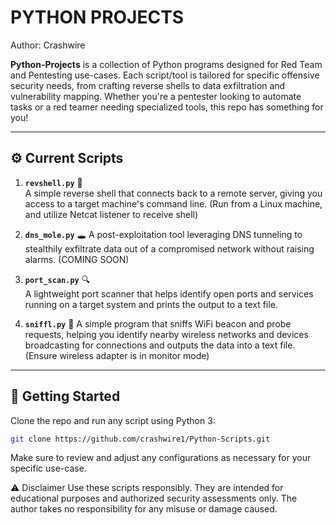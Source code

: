 # PYTHON PROJECTS
                                                    
Author: Crashwire 

**Python-Projects** is a collection of Python programs designed for Red Team and Pentesting use-cases. Each script/tool is tailored for specific offensive security needs, from crafting reverse shells to data exfiltration and vulnerability mapping. Whether you're a pentester looking to automate tasks or a red teamer needing specialized tools, this repo has something for you!

---

## ⚙️ Current Scripts

1. **`revshell.py`** 🐍  
   A simple reverse shell that connects back to a remote server, giving you access to a target machine's command line. (Run from a Linux machine, and utilize Netcat listener to receive shell)

2. **`dns_mole.py`** 🕳️
   A post-exploitation tool leveraging DNS tunneling to stealthily exfiltrate data out of a compromised network without raising alarms. (COMING SOON)

5. **`port_scan.py`** 🔍  
   A lightweight port scanner that helps identify open ports and services running on a target system and prints the output to a text file. 

6. **`sniffl.py`** 📡
   A simple program that sniffs WiFi beacon and probe requests, helping you identify nearby wireless networks and devices broadcasting for connections and outputs the data into a text file. (Ensure wireless adapter is in monitor mode)
---

## 🚀 Getting Started

Clone the repo and run any script using Python 3:

```bash
git clone https://github.com/crashwire1/Python-Scripts.git
```
Make sure to review and adjust any configurations as necessary for your specific use-case.

⚠️ Disclaimer
Use these scripts responsibly. They are intended for educational purposes and authorized security assessments only. The author takes no responsibility for any misuse or damage caused.
